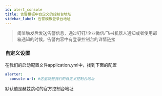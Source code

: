 ```yaml
---
id: alert_console
title: 告警模板中自定义的控制台地址     
sidebar_label: 告警模板登录台地址
---
```


> 阈值触发后发送告警信息，通过钉钉/企业微信/飞书机器人通知或者使用邮箱通知的时候，告警内容中有登录控制台的详情链接


### 自定义设置

在我们的启动配置文件application.yml中，找到下面的配置
```yml
alerter:
  console-url: #这里就是我们的自定义控制台地址
```

默认值是赫兹跳动的官方控制台地址